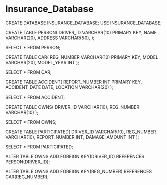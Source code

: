 # Insurance_Database


CREATE DATABASE INSURANCE_DATABASE;
USE INSURANCE_DATABASE;

CREATE TABLE PERSON(
DRIVER_ID VARCHAR(10) PRIMARY KEY,
NAME VARCHAR(20),
ADDRESS VARCHAR(50),
);

SELECT * FROM PERSON;

CREATE TABLE CAR(
REG_NUMBER VARCHAR(10) PRIMARY KEY,
MODEL VARCHAR(20),
MODEL_YEAR INT
);

SELECT * FROM CAR;

CREATE TABLE ACCIDENT(
REPORT_NUMBER INT PRIMARY KEY,
ACCIDENT_DATE DATE,
LOCATION VARCHAR(20)
);

SELECT * FROM ACCIDENT;


CREATE TABLE OWNS(
DRIVER_ID VARCHAR(10),
REG_NUMBER VARCHAR(10)
);

SELECT * FROM OWNS;

CREATE TABLE PARTICIPATED(
DRIVER_ID VARCHAR(10),
REG_NUMBER VARCHAR(10),
REPORT_NUMBER INT,
DAMAGE_AMOUNT INT
);

SELECT * FROM PARTICIPATED;

ALTER TABLE OWNS ADD FOREIGN KEY(DRIVER_ID) REFERENCES PERSON(DRIVER_ID);

ALTER TABLE OWNS ADD FOREIGN KEY(REG_NUMBER) REFERENCES CAR(REG_NUMBER);
